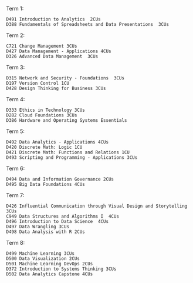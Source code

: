 Term 1:

    D491 Introduction to Analytics  2CUs
    D388 Fundamentals of Spreadsheets and Data Presentations  3CUs

Term 2:

    C721 Change Management 3CUs
    D427 Data Management - Applications 4CUs
    D326 Advanced Data Management  3CUs

Term 3:

    D315 Network and Security - Foundations  3CUs
    D197 Version Control 1CU
    D428 Design Thinking for Business 3CUs

Term 4:

    D333 Ethics in Technology 3CUs
    D282 Cloud Foundations 3CUs
    D386 Hardware and Operating Systems Essentials 

Term 5:

    D492 Data Analytics - Applications 4CUs
    D420 Discrete Math: Logic 1CU
    D421 Discrete Math: Functions and Relations 1CU
    D493 Scripting and Programming - Applications 3CUs


Term 6:

    D494 Data and Information Governance 2CUs
    D495 Big Data Foundations 4CUs

Term 7:

    D426 Influential Communication through Visual Design and Storytelling 3CUs
    C949 Data Structures and Algorithms I  4CUs
    D496 Introduction to Data Science  4CUs
    D497 Data Wrangling 3CUs
    D498 Data Analysis with R 2CUs

Term 8:

    D499 Machine Learning 3CUs
    D500 Data Visualization 2CUs
    D501 Machine Learning DevOps 2CUs
    D372 Introduction to Systems Thinking 3CUs
    D502 Data Analytics Capstone 4CUs
